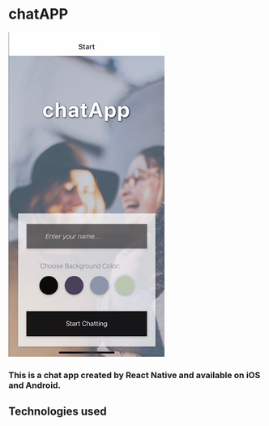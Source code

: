 # chatAPP

![chatapp photo](images/chatApp.jpg)

### This is a chat app created by React Native and available on iOS and Android.

## Technologies used
